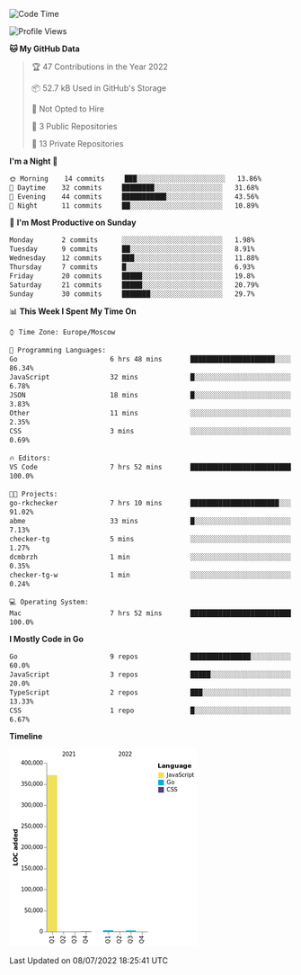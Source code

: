 <!--START_SECTION:waka-->
![Code Time](http://img.shields.io/badge/Code%20Time-366%20hrs%2034%20mins-blue)

![Profile Views](http://img.shields.io/badge/Profile%20Views-0-blue)

**🐱 My GitHub Data** 

> 🏆 47 Contributions in the Year 2022
 > 
> 📦 52.7 kB Used in GitHub's Storage 
 > 
> 🚫 Not Opted to Hire
 > 
> 📜 3 Public Repositories 
 > 
> 🔑 13 Private Repositories  
 > 
**I'm a Night 🦉** 

```text
🌞 Morning    14 commits     ███░░░░░░░░░░░░░░░░░░░░░░   13.86% 
🌆 Daytime    32 commits     ████████░░░░░░░░░░░░░░░░░   31.68% 
🌃 Evening    44 commits     ███████████░░░░░░░░░░░░░░   43.56% 
🌙 Night      11 commits     ██░░░░░░░░░░░░░░░░░░░░░░░   10.89%

```
📅 **I'm Most Productive on Sunday** 

```text
Monday       2 commits      ░░░░░░░░░░░░░░░░░░░░░░░░░   1.98% 
Tuesday      9 commits      ██░░░░░░░░░░░░░░░░░░░░░░░   8.91% 
Wednesday    12 commits     ███░░░░░░░░░░░░░░░░░░░░░░   11.88% 
Thursday     7 commits      █░░░░░░░░░░░░░░░░░░░░░░░░   6.93% 
Friday       20 commits     █████░░░░░░░░░░░░░░░░░░░░   19.8% 
Saturday     21 commits     █████░░░░░░░░░░░░░░░░░░░░   20.79% 
Sunday       30 commits     ███████░░░░░░░░░░░░░░░░░░   29.7%

```


📊 **This Week I Spent My Time On** 

```text
⌚︎ Time Zone: Europe/Moscow

💬 Programming Languages: 
Go                       6 hrs 48 mins       █████████████████████░░░░   86.34% 
JavaScript               32 mins             █░░░░░░░░░░░░░░░░░░░░░░░░   6.78% 
JSON                     18 mins             █░░░░░░░░░░░░░░░░░░░░░░░░   3.83% 
Other                    11 mins             ░░░░░░░░░░░░░░░░░░░░░░░░░   2.35% 
CSS                      3 mins              ░░░░░░░░░░░░░░░░░░░░░░░░░   0.69%

🔥 Editors: 
VS Code                  7 hrs 52 mins       █████████████████████████   100.0%

🐱‍💻 Projects: 
go-rkchecker             7 hrs 10 mins       ██████████████████████░░░   91.02% 
abme                     33 mins             █░░░░░░░░░░░░░░░░░░░░░░░░   7.13% 
checker-tg               5 mins              ░░░░░░░░░░░░░░░░░░░░░░░░░   1.27% 
dcmbrzh                  1 min               ░░░░░░░░░░░░░░░░░░░░░░░░░   0.35% 
checker-tg-w             1 min               ░░░░░░░░░░░░░░░░░░░░░░░░░   0.24%

💻 Operating System: 
Mac                      7 hrs 52 mins       █████████████████████████   100.0%

```

**I Mostly Code in Go** 

```text
Go                       9 repos             ███████████████░░░░░░░░░░   60.0% 
JavaScript               3 repos             █████░░░░░░░░░░░░░░░░░░░░   20.0% 
TypeScript               2 repos             ███░░░░░░░░░░░░░░░░░░░░░░   13.33% 
CSS                      1 repo              █░░░░░░░░░░░░░░░░░░░░░░░░   6.67%

```


**Timeline**

![Chart not found](https://raw.githubusercontent.com/jeezft/jeezft/main/charts/bar_graph.png) 


 Last Updated on 08/07/2022 18:25:41 UTC
<!--END_SECTION:waka-->
